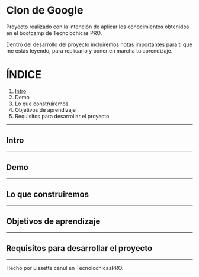# Clon de Google

Proyecto realizado con la intención de aplicar los conocimientos obtenidos en el bootcamp de Tecnolochicas PRO.

Dentro del desarrollo del proyecto incluiremos notas importantes para ti que me estás leyendo, para replicarlo y poner en marcha tu aprendizaje.

# ÍNDICE

1. [Intro]()
2. Demo
3. Lo que construiremos
4. Objetivos de aprendizaje
5. Requisitos para desarrollar el proyecto

*****

## Intro


****

## Demo


***

## Lo que construiremos


***

## Objetivos de aprendizaje


***
## Requisitos para desarrollar el proyecto


***
Hecho por Lissette canul en TecnolochicasPRO.